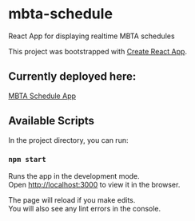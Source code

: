 # mbta-schedule
React App for displaying realtime MBTA schedules

This project was bootstrapped with [Create React App](https://github.com/facebook/create-react-app).

## Currently deployed here:

[MBTA Schedule App](https://crw-mbta-schedule.herokuapp.com/)

## Available Scripts

In the project directory, you can run:

### `npm start`

Runs the app in the development mode.<br>
Open [http://localhost:3000](http://localhost:3000) to view it in the browser.

The page will reload if you make edits.<br>
You will also see any lint errors in the console.

